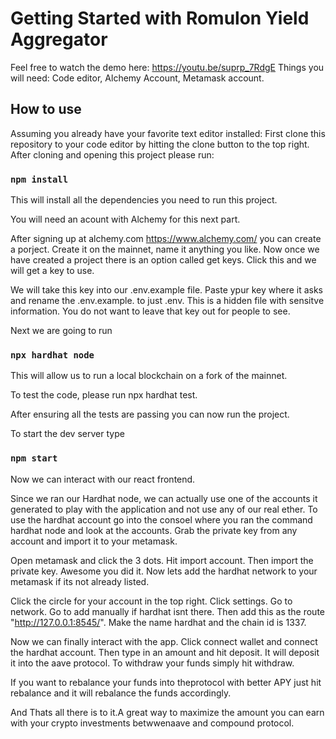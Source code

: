 # Getting Started with Romulon Yield Aggregator

Feel free to watch the demo here: https://youtu.be/suprp_7RdgE
Things you will need: Code editor, Alchemy Account, Metamask account.
## How to use
Assuming you already have your favorite text editor installed:
First clone this repository to your code editor by hitting the clone button to the top right. After cloning and opening this project please run:

### `npm install`

This will install all the dependencies you need to run this project.

You will need an acount with Alchemy for this next part. 

After signing up at alchemy.com https://www.alchemy.com/ you can create  a porject. Create it on the mainnet, name it anything you like. Now once we have created a project there is an option called get keys. Click this and we will get a key to use.

We will take this key into our .env.example file. Paste ypur key where it asks and rename the .env.example. to just .env. This is a hidden file with sensitve information. You do not want to leave that key out for people to see.

Next we are going to run 
### `npx hardhat node`

This will allow us to run a local blockchain on a fork of the mainnet.

To test the code, please run npx hardhat test.

After ensuring all the tests are passing you can now run the project.

To start the dev server type

### `npm start`

Now we can interact with our react frontend. 

Since we ran our Hardhat node, we can actually use one of the accounts it generated to play with the application and not use any of our real ether. To use the hardhat account go into the consoel where you ran the command hardhat node and look at the accounts. Grab the private key from any account and import it to your metamask.

Open metamask and click the 3 dots. Hit import account. Then import the private key. Awesome you did it. Now lets add the hardhat network to your metamask if its not already listed.

Click the circle for your account in the top right. Click settings. Go to network. Go to add manually if hardhat isnt there. Then add this as the route "http://127.0.0.1:8545/". Make the name hardhat and the chain id is 1337. 

Now we can finally interact with the app. Click connect wallet and connect the hardhat account. Then type in an amount and hit deposit. It will deposit it into the aave protocol. To withdraw your funds simply hit withdraw. 

If you want to rebalance your funds into theprotocol with better APY just hit rebalance and it will rebalance the funds accordingly.

And Thats all there is to it.A great way to maximize the amount you can earn with your crypto investments betwwenaave and compound protocol.
